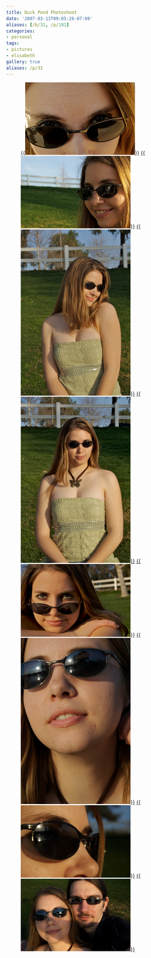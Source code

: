 ```yaml
---
title: Duck Pond Photoshoot
date: '2007-03-13T09:05:26-07:00'
aliases: [/b/31, /p/181]
categories:
- personal
tags:
- pictures
- elisabeth
gallery: true
aliases: /p/31
---
```


<figure class="gallery packed">
  <a href="DSC_3755.jpg">{{<img src="DSC_3755.jpg" alt="Elisabeth 1" width="300">}}</a>
  <a href="DSC_3904.jpg">{{<img src="DSC_3904.jpg" alt="Elisabeth 2" width="300">}}</a>
  <a href="DSC_3932.jpg">{{<img src="DSC_3932.jpg" alt="Elisabeth 3" width="300">}}</a>
  <a href="DSC_3937.jpg">{{<img src="DSC_3937.jpg" alt="Elisabeth 4" width="300">}}</a>
  <a href="DSC_3975.jpg">{{<img src="DSC_3975.jpg" alt="Elisabeth 5" width="300">}}</a>
  <a href="DSC_4005.jpg">{{<img src="DSC_4005.jpg" alt="Elisabeth 6" width="300">}}</a>
  <a href="DSC_4048.jpg">{{<img src="DSC_4048.jpg" alt="Elisabeth 7" width="300">}}</a>
  <a href="DSC_4078.jpg">{{<img src="DSC_4078.jpg" alt="Elisabeth 8" width="300">}}</a>
</figure>
